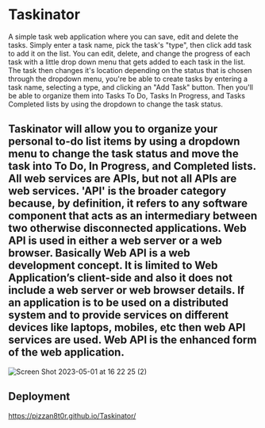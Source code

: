 # Taskinator
A simple task web application where you can save, edit and delete the tasks. Simply enter a task name, pick the task's "type", then click add task to add it on the list.
You can edit, delete, and change the progress of each task with a little drop down menu that gets added to each task in the list.
The task then changes it's location depending on the status that is chosen through the dropdown menu, you're be able to create tasks by entering a task name, selecting a type, and clicking an "Add Task" button. Then you'll be able to organize them into Tasks To Do, Tasks In Progress, and Tasks Completed lists by using the dropdown to change the task status.

## Taskinator will allow you to organize your personal to-do list items by using a dropdown menu to change the task status and move the task into To Do, In Progress, and Completed lists. All web services are APIs, but not all APIs are web services. 'API' is the broader category because, by definition, it refers to any software component that acts as an intermediary between two otherwise disconnected applications. Web API is used in either a web server or a web browser. Basically Web API is a web development concept. It is limited to Web Application’s client-side and also it does not include a web server or web browser details. If an application is to be used on a distributed system and to provide services on different devices like laptops, mobiles, etc then web API services are used. Web API is the enhanced form of the web application.

![Screen Shot 2023-05-01 at 16 22 25 (2)](https://user-images.githubusercontent.com/131811220/235548136-485e6275-227c-453a-b1ef-25bc72cf313f.png)

## Deployment
https://pizzan8t0r.github.io/Taskinator/

